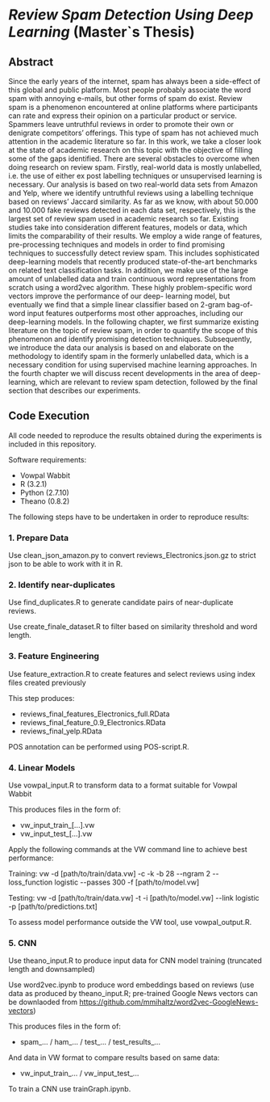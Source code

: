 *Review Spam Detection Using Deep Learning* (Master\`s Thesis)
================

Abstract
--------

Since the early years of the internet, spam has always been a side-effect of this global and public platform. Most people probably associate the word spam with annoying e-mails, but other forms of spam do exist. Review spam is a phenomenon encountered at online platforms where participants can rate and express their opinion on a particular product or service. Spammers leave untruthful reviews in order to promote their own or denigrate competitors’ offerings. This type of spam has not achieved much attention in the academic literature so far. In this work, we take a closer look at the state of academic research on this topic with the objective of filling some of the gaps identified. There are several obstacles to overcome when doing research on review spam. Firstly, real-world data is mostly unlabelled, i.e. the use of either ex post labelling techniques or unsupervised learning is necessary. Our analysis is based on two real-world data sets from Amazon and Yelp, where we identify untruthful reviews using a labelling technique based on reviews’ Jaccard similarity. As far as we know, with about 50.000 and 10.000 fake reviews detected in each data set, respectively, this is the largest set of review spam used in academic research so far. Existing studies take into consideration different features, models or data, which limits the comparability of their results. We employ a wide range of features, pre-processing techniques and models in order to find promising techniques to successfully detect review spam. This includes sophisticated deep-learning models that recently produced state-of-the-art benchmarks on related text classification tasks. In addition, we make use of the large amount of unlabelled data and train continuous word representations from scratch using a word2vec algorithm. These highly problem-specific word vectors improve the performance of our deep- learning model, but eventually we find that a simple linear classifier based on 2-gram bag-of- word input features outperforms most other approaches, including our deep-learning models. In the following chapter, we first summarize existing literature on the topic of review spam, in order to quantify the scope of this phenomenon and identify promising detection techniques. Subsequently, we introduce the data our analysis is based on and elaborate on the methodology to identify spam in the formerly unlabelled data, which is a necessary condition for using supervised machine learning approaches. In the fourth chapter we will discuss recent developments in the area of deep-learning, which are relevant to review spam detection, followed by the final section that describes our experiments.

Code Execution
--------------

All code needed to reproduce the results obtained during the experiments is included in this repository.

Software requirements:

-   Vowpal Wabbit
-   R (3.2.1)
-   Python (2.7.10)
-   Theano (0.8.2)

The following steps have to be undertaken in order to reproduce results:

### 1. Prepare Data

Use clean\_json\_amazon.py to convert reviews\_Electronics.json.gz to strict json to be able to work with it in R.

### 2. Identify near-duplicates

Use find\_duplicates.R to generate candidate pairs of near-duplicate reviews.

Use create\_finale\_dataset.R to filter based on similarity threshold and word length.

### 3. Feature Engineering

Use feature\_extraction.R to create features and select reviews using index files created previously

This step produces:

-   reviews\_final\_features\_Electronics\_full.RData
-   reviews\_final\_feature\_0.9\_Electronics.RData
-   reviews\_final\_yelp.RData

POS annotation can be performed using POS-script.R.

### 4. Linear Models

Use vowpal\_input.R to transform data to a format suitable for Vowpal Wabbit

This produces files in the form of:

-   vw\_input\_train\_\[...\].vw
-   vw\_input\_test\_\[...\].vw

Apply the following commands at the VW command line to achieve best performance:

Training:
vw -d \[path/to/train/data.vw\] -c -k -b 28 --ngram 2 --loss\_function logistic --passes 300 -f \[path/to/model.vw\]

Testing:
vw -d \[path/to/train/data.vw\] -t -i \[path/to/model.vw\] --link logistic -p \[path/to/predictions.txt\]

To assess model performance outside the VW tool, use vowpal\_output.R.

### 5. CNN

Use theano\_input.R to produce input data for CNN model training (truncated length and downsampled)

Use word2vec.ipynb to produce word embeddings based on reviews (use data as produced by theano\_input.R; pre-trained Google News vectors can be downlaoded from <https://github.com/mmihaltz/word2vec-GoogleNews-vectors>)

This produces files in the form of:

-   spam\_... / ham\_... / test\_... / test\_results\_...

And data in VW format to compare results based on same data:

-   vw\_input\_train\_... / vw\_input\_test\_...

To train a CNN use trainGraph.ipynb.
